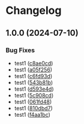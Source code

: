 # Changelog

## 1.0.0 (2024-07-10)


### Bug Fixes

* test1 ([c8ae0cd](https://github.com/Hyodori04/release-please-v4/commit/c8ae0cdfc92dc8f2b50615a53d566d7d38311407))
* test1 ([a05f256](https://github.com/Hyodori04/release-please-v4/commit/a05f25607c97847a8a401602b48fdaf3b9a278a4))
* test1 ([c6fd93d](https://github.com/Hyodori04/release-please-v4/commit/c6fd93d75f68e7cd8b854dcd693a768555971fa6))
* test1 ([543b81b](https://github.com/Hyodori04/release-please-v4/commit/543b81b910ef313def862cbe81ee4d76bc742cb1))
* test1 ([d593e4d](https://github.com/Hyodori04/release-please-v4/commit/d593e4da96b807b93129d23b4d8a4e1bb4235618))
* test1 ([5c908cd](https://github.com/Hyodori04/release-please-v4/commit/5c908cd82f6b7316b68a3c97e17b19eaac6e6494))
* test1 ([061fd48](https://github.com/Hyodori04/release-please-v4/commit/061fd4821748d198b45dd682cb88e782f12f8e95))
* test1 ([810dbd7](https://github.com/Hyodori04/release-please-v4/commit/810dbd7b9e107e50ba9ec676fbf569923658fd5d))
* test1 ([f4aa1bc](https://github.com/Hyodori04/release-please-v4/commit/f4aa1bc5ae1fd8139d3ea589a0099f7784a3a923))
